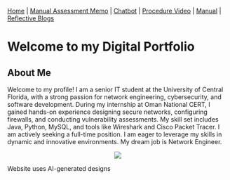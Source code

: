 [Home](index.md) | [Manual Assessment Memo](manual_assessment_memo.md) | [Chatbot](chatbot.md) | [Procedure Video](procedure_video.md) | [Manual](manual.md) | [Reflective Blogs](reflective_blogs.md) 

# Welcome to my Digital Portfolio 

## About Me 
Welcome to my profile! I am a senior IT student at the University of Central Florida, with a strong passion for network engineering, cybersecurity, and software development. During my internship at Oman National CERT, I gained hands-on experience designing secure networks, configuring firewalls, and conducting vulnerability assessments. My skill set includes Java, Python, MySQL, and tools like Wireshark and Cisco Packet Tracer. I am actively seeking a full-time position. I am eager to leverage my skills in dynamic and innovative environments. My dream job is Network Engineer.




<center><img src="https://static.vecteezy.com/system/resources/thumbnails/035/632/738/small_2x/ai-generated-reality-of-young-people-reaching-the-mountains-at-sunrise-and-beautiful-views-in-the-afternoon-photo.jpg"></center>

Website uses AI-generated designs
